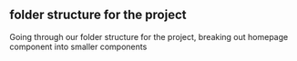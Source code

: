 ## folder structure for the project

Going through our folder structure for the project, breaking out homepage component into smaller components